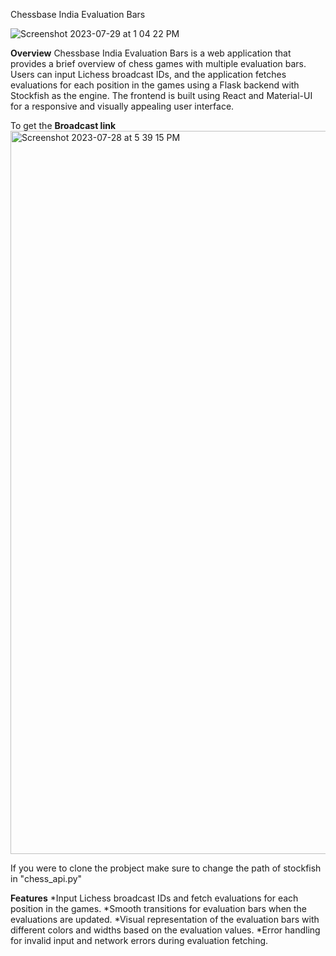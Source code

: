 Chessbase India Evaluation Bars


![Screenshot 2023-07-29 at 1 04 22 PM](https://github.com/Bot-Rakshit/eval-bar/assets/89170079/03ffa159-e625-48ea-a3c6-82372682a823)





**Overview**
Chessbase India Evaluation Bars is a web application that provides a brief overview of chess games with multiple evaluation bars. Users can input Lichess broadcast IDs, and the application fetches evaluations for each position in the games using a Flask backend with Stockfish as the engine. The frontend is built using React and Material-UI for a responsive and visually appealing user interface.

To get the **Broadcast link** 
<img width="1157" alt="Screenshot 2023-07-28 at 5 39 15 PM" src="https://github.com/Bot-Rakshit/eval-bar/assets/89170079/c7b4748f-9c7d-4721-b6f6-44c95f359a05">

 If you were to clone the probject make sure to change the path of stockfish in "chess_api.py"


**Features**
*Input Lichess broadcast IDs and fetch evaluations for each position in the games.
*Smooth transitions for evaluation bars when the evaluations are updated.
*Visual representation of the evaluation bars with different colors and widths based on the evaluation values.
*Error handling for invalid input and network errors during evaluation fetching.

